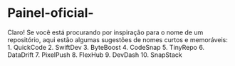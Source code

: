 # Painel-oficial-
Claro! Se você está procurando por inspiração para o nome de um repositório, aqui estão algumas sugestões de nomes curtos e memoráveis:  1. QuickCode   2. SwiftDev   3. ByteBoost   4. CodeSnap   5. TinyRepo   6. DataDrift   7. PixelPush   8. FlexHub   9. DevDash   10. SnapStack   
